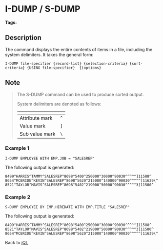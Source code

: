 # I-DUMP / S-DUMP

<PageHeader /> 

**Tags:**
<badge text='value mark' vertical='middle' />
<badge text='jql' vertical='middle' />
<badge text='attribute' vertical='middle' />

## Description

The command displays the entire contents of items in a file, including the system delimiters. It takes the general form:

```
I-DUMP file-specifier {record-list} {selection-criteria} {sort-criteria} {USING file-specifier}  {(options}
```

## Note

> The S-DUMP command can be used to produce sorted output.  
>
> System delimiters are denoted as follows:
>
>
> | <!----> | <!----> |
> | --- | --- |
> | Attribute mark | `^` |
> | Value mark | `]` |
> | Sub value mark | `\` |

### Example 1

```
I-DUMP EMPLOYEE WITH EMP.JOB = "SALESREP"
```

The following output is generated:

```
8499^HARRIS^TAMMY^SALESREP^8698^5400^250000^30000^90030^^^^^]11588^
8654^MCBRIDE^KEVIN^SALESREP^8698^5620^215000^140000^90030^^^^^]11639\^
8521^TAYLOR^MAVIS^SALESREP^8698^5402^219000^50000^90030^^^^^3]11500^
```

### Example 2

```
S-DUMP EMPLOYEE BY EMP.HIREDATE WITH EMP.TITLE "SALESREP"
```

The following output is generated:

```
8499^HARRIS^TAMMY^SALESREP^8698^5400^250000^30000^90030^^^^^]11588^
8521^TAYLOR^MAVIS^SALESREP^8698^5402^219000^50000^90030^^^^^3]11500^
8654^MCBRIDE^KEVIN^SALESREP^8698^5620^215000^140000^90030^^^^^]11639\^  
```

Back to [jQL](jbase-query-language-jql-)

  
<PageFooter />
